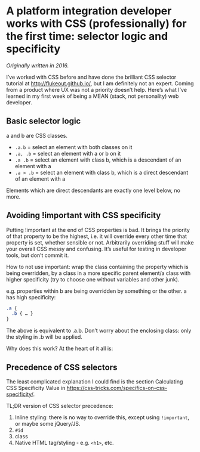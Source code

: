 # A platform integration developer works with CSS (professionally) for the first time: selector logic and specificity

_Originally written in 2016._

I’ve worked with CSS before and have done the brilliant CSS selector tutorial at http://flukeout.github.io/, but I am definitely not an expert. Coming from a product where UX was not a priority doesn’t help. Here’s what I’ve learned in my first week of being a MEAN (stack, not personality) web developer.

## Basic selector logic

a and b are CSS classes.

-  `.a.b` = select an element with both classes on it
- `.a, .b` = select an element with a or b on it
- `.a .b` = select an element with class b, which is a descendant of an element with a
- `.a > .b` = select an element with class b, which is a direct descendant of an element with a

Elements which are direct descendants are exactly one level below, no more.

## Avoiding !important with CSS specificity

Putting !important at the end of CSS properties is bad. It brings the priority of that property to be the highest, i.e. it will override every other time that property is set, whether sensible or not. Arbitrarily overriding stuff will make your overall CSS messy and confusing. It’s useful for testing in developer tools, but don’t commit it.

How to not use important: wrap the class containing the property which is being overridden, by a class in a more specific parent element/a class with higher specificity (try to choose one without variables and other junk).

e.g. properties within b are being overridden by something or the other. a has high specificity:

```css
.a {
  .b { … }
}
```

The above is equivalent to .a.b. Don’t worry about the enclosing class: only the styling in .b will be applied.

Why does this work? At the heart of it all is:

## Precedence of CSS selectors

The least complicated explanation I could find is the section Calculating CSS Specificity Value in https://css-tricks.com/specifics-on-css-specificity/.

TL;DR version of CSS selector precedence:

1. Inline styling: there is no way to override this, except using `!important`, or maybe some jQuery/JS.
1. `#id`
1. class
1. Native HTML tag/styling - e.g. `<h1>`, etc.
